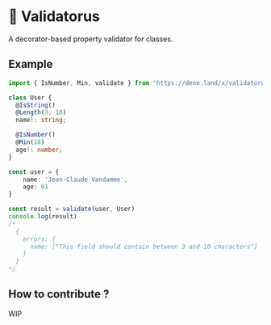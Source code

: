 # 🦕 Validatorus

A decorator-based property validator for classes.

## Example

```typescript
import { IsNumber, Min, validate } from "https://deno.land/x/validatorus/mod.ts";

class User {
  @IsString()
  @Length(3, 10)
  name!: string;

  @IsNumber()
  @Min(18)
  age!: number;
}

const user = {
    name: 'Jean-Claude Vandamme',
    age: 61
}

const result = validate(user, User)
console.log(result)
/*
  {
    errors: { 
      name: ["This field should contain between 3 and 10 characters"] 
    } 
  }
*/
```

## How to contribute ?

WIP